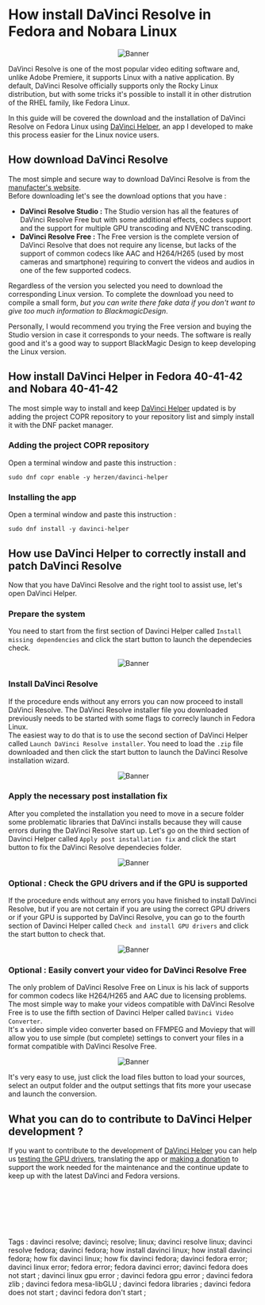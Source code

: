 # How install DaVinci Resolve in Fedora and Nobara Linux

<p align="center">
  <img src="/Banner.png" alt="Banner"/>
</p>

DaVinci Resolve is one of the most popular video editing software and, unlike Adobe Premiere, it supports Linux with a native application. By default, DaVinci Resolve officially supports only the Rocky Linux distribution, but with some tricks it's possible to install it in other distrution of the RHEL family, like Fedora Linux.  

In this guide will be covered the download and the installation of DaVinci Resolve on Fedora Linux using [DaVinci Helper](https://github.com/H3rz3n/davinci-helper), an app I developed to make this process easier for the Linux novice users.

## How download DaVinci Resolve
The most simple and secure way to download DaVinci Resolve is from the [manufacter's website](https://www.blackmagicdesign.com/it/products/davinciresolve/).  
Before downloading let's see the download options that you have :
- **DaVinci Resolve Studio :** The Studio version has all the features of DaVinci Resolve Free but with some additional effects, codecs support and the support for multiple GPU transcoding and NVENC transcoding.
- **DaVinci Resolve Free :** The Free version is the complete version of DaVinci Resolve that does not require any license, but lacks of the support of common codecs like AAC and H264/H265 (used by most cameras and smartphone) requiring to convert the videos and audios in one of the few supported codecs.

Regardless of the version you selected you need to download the corresponding Linux version. To complete the download you need to compile a small form, *but you can write there fake data if you don't want to give too much information to BlackmagicDesign*.  

Personally, I would recommend you trying the Free version and buying the Studio version in case it corresponds to your needs. The software is really good and it's a good way to support BlackMagic Design to keep developing the Linux version.



## How install DaVinci Helper in Fedora 40-41-42 and Nobara 40-41-42
The most simple way to install and keep [DaVinci Helper](https://github.com/H3rz3n/davinci-helper) updated is by adding the project COPR repository to your repository list and simply install it with the DNF packet manager.

### Adding the project COPR repository
Open a terminal window and paste this instruction : 
```
sudo dnf copr enable -y herzen/davinci-helper
```

### Installing the app
Open a terminal window and paste this instruction :  
```
sudo dnf install -y davinci-helper
```


## How use DaVinci Helper to correctly install and patch DaVinci Resolve
Now that you have DaVinci Resolve and the right tool to assist use, let's open DaVinci Helper. 

### Prepare the system
You need to start from the first section of Davinci Helper called `Install missing dependencies` and click the start button to launch the dependecies check.

<p align="center">
  <img src="https://github.com/H3rz3n/davinci-helper/blob/main/screenshot/02.png?raw=true" alt="Banner"/>
</p>

### Install DaVinci Resolve
If the procedure ends without any errors you can now proceed to install DaVinci Resolve. The DaVinci Resolve installer file you downloaded previously needs to be started with some flags to correcly launch in Fedora Linux.  
The easiest way to do that is to use the second section of DaVinci Helper called `Launch DaVinci Resolve installer`. You need to load the `.zip` file downloaded and then click the start button to launch the DaVinci Resolve installation wizard.

<p align="center">
  <img src="https://github.com/H3rz3n/davinci-helper/blob/main/screenshot/03.png?raw=true" alt="Banner"/>
</p>

### Apply the necessary post installation fix
After you completed the installation you need to move in a secure folder some problematic libraries that DaVinci installs because they will cause errors during the DaVinci Resolve start up. Let's go on the third section of Davinci Helper called `Apply post installation fix` and click the start button to fix the DaVinci Resolve dependecies folder.

<p align="center">
  <img src="https://github.com/H3rz3n/davinci-helper/blob/main/screenshot/04.png?raw=true" alt="Banner"/>
</p>

### Optional : Check the GPU drivers and if the GPU is supported
If the procedure ends without any errors you have finished to install DaVinci Resolve, but if you are not certain if you are using the correct GPU drivers or if your GPU is supported by DaVinci Resolve, you can go to the fourth section of Davinci Helper called `Check and install GPU drivers` and click the start button to check that.

<p align="center">
  <img src="https://github.com/H3rz3n/davinci-helper/blob/main/screenshot/05.png?raw=true" alt="Banner"/>
</p>

### Optional : Easily convert your video for DaVinci Resolve Free
The only problem of DaVinci Resolve Free on Linux is his lack of supports for common codecs like H264/H265 and AAC due to licensing problems. The most simple way to make your videos compatible with DaVinci Resolve Free is to use the fifth section of Davinci Helper called `DaVinci Video Converter`.  
It's a video simple video converter based on FFMPEG and Moviepy that will allow you to use simple (but complete) settings to convert your files in a format compatible with DaVinci Resolve Free.

<p align="center">
  <img src="https://github.com/H3rz3n/davinci-helper/blob/main/screenshot/06.png?raw=true" alt="Banner"/>
</p>

It's very easy to use, just click the load files button to load your sources, select an output folder and the output settings that fits more your usecase and launch the conversion.

## What you can do to contribute to DaVinci Helper development ?
If you want to contribute to the development of [DaVinci Helper](https://github.com/H3rz3n/davinci-helper) you can help us [testing the GPU drivers](https://github.com/H3rz3n/davinci-helper/discussions), translating the app or [making a donation](https://www.paypal.com/donate/?hosted_button_id=CPCG2RFAV82T8) to support the work needed for the maintenance and the continue update to keep up with the latest DaVinci and Fedora versions.











  
  
  
  
  
<br><br><br><br><br><br>Tags : davinci resolve; davinci; resolve; linux; davinci resolve linux; davinci resolve fedora; davinci fedora; how install davinci linux; how install davinci fedora; how fix davinci linux; how fix davinci fedora; davinci fedora error; davinci linux error; fedora error; fedora davinci error; davinci fedora does not start ; davinci linux gpu error ; davinci fedora gpu error ; davinci fedora zlib ; davinci fedora mesa-libGLU ; davinci fedora libraries ; davinci fedora does not start ; davinci fedora don't start ;
